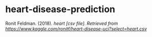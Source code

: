 # heart-disease-prediction
Ronit Feldman. (2018). <i>heart<i> [csv file]. Retrieved from https://www.kaggle.com/ronitf/heart-disease-uci?select=heart.csv
